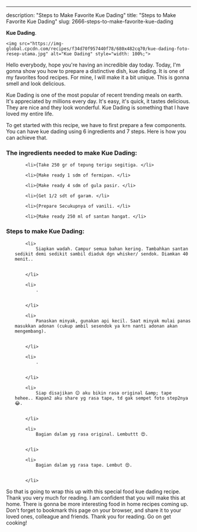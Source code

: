 ---
description: "Steps to Make Favorite Kue Dading"
title: "Steps to Make Favorite Kue Dading"
slug: 2666-steps-to-make-favorite-kue-dading

<p>
	<strong>Kue Dading</strong>. 
	
</p>
<p>
	
	<img src="https://img-global.cpcdn.com/recipes/f34d70f957440f78/680x482cq70/kue-dading-foto-resep-utama.jpg" alt="Kue Dading" style="width: 100%;">
	
	
</p>
<p>
	Hello everybody, hope you're having an incredible day today. Today, I'm gonna show you how to prepare a distinctive dish, kue dading. It is one of my favorites food recipes. For mine, I will make it a bit unique. This is gonna smell and look delicious.
</p>
	
<p>
	Kue Dading is one of the most popular of recent trending meals on earth. It's appreciated by millions every day. It's easy, it's quick, it tastes delicious. They are nice and they look wonderful. Kue Dading is something that I have loved my entire life.
</p>
<p>
	
</p>

<p>
To get started with this recipe, we have to first prepare a few components. You can have kue dading using 6 ingredients and 7 steps. Here is how you can achieve that.
</p>

<h3>The ingredients needed to make Kue Dading:</h3>

<ol>
	
		<li>{Take 250 gr of tepung terigu segitiga. </li>
	
		<li>{Make ready 1 sdm of fermipan. </li>
	
		<li>{Make ready 4 sdm of gula pasir. </li>
	
		<li>{Get 1/2 sdt of garam. </li>
	
		<li>{Prepare Secukupnya of vanili. </li>
	
		<li>{Make ready 250 ml of santan hangat. </li>
	
</ol>
<p>
	
</p>

<h3>Steps to make Kue Dading:</h3>

<ol>
	
		<li>
			Siapkan wadah. Campur semua bahan kering. Tambahkan santan sedikit demi sedikit sambil diaduk dgn whisker/ sendok. Diamkan 40 menit..
			
			
		</li>
	
		<li>
			.
			
			
		</li>
	
		<li>
			Panaskan minyak, gunakan api kecil. Saat minyak mulai panas masukkan adonan (cukup ambil sesendok ya krn nanti adonan akan mengembang).
			
			
		</li>
	
		<li>
			.
			
			
		</li>
	
		<li>
			Siap disajikan 😊 aku bikin rasa original &amp; tape hehee.. Kapan2 aku share yg rasa tape, td gak sempet foto step2nya 😂.
			
			
		</li>
	
		<li>
			Bagian dalam yg rasa original. Lembuttt 😍.
			
			
		</li>
	
		<li>
			Bagian dalam yg rasa tape. Lembut 😍.
			
			
		</li>
	
</ol>

<p>
	
</p>

<p>
	So that is going to wrap this up with this special food kue dading recipe. Thank you very much for reading. I am confident that you will make this at home. There is gonna be more interesting food in home recipes coming up. Don't forget to bookmark this page on your browser, and share it to your loved ones, colleague and friends. Thank you for reading. Go on get cooking!
</p>
